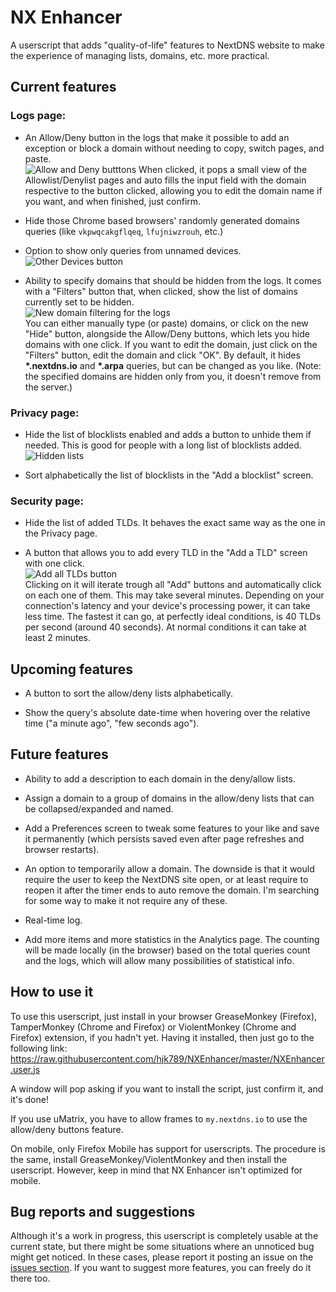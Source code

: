 # NX Enhancer
A userscript that adds "quality-of-life" features to NextDNS website to make the experience of managing lists, domains, etc. more practical.

## **Current features**

### Logs page:

- An Allow/Deny button in the logs that make it possible to add an exception or block a domain without needing to copy, switch pages, and paste.   
![Allow and Deny butttons](https://i.imgur.com/eRxvkP3.png)
When clicked, it pops a small view of the Allowlist/Denylist pages and auto fills the input field with the domain respective to the button clicked, allowing you to edit the domain name if you want, and when finished, just confirm.

- Hide those Chrome based browsers' randomly generated domains queries (like `vkpwqcakgflqeq`, `lfujniwzrouh`, etc.)

- Option to show only queries from unnamed devices.   
![Other Devices button](https://i.imgur.com/jwdiBgB.png)

- Ability to specify domains that should be hidden from the logs. It comes with a "Filters" button that, when clicked, show the list of domains currently set to be hidden.  
![New domain filtering for the logs](https://i.imgur.com/AnhJRde.png)   
You can either manually type (or paste) domains, or click on the new "Hide" button, alongside the Allow/Deny buttons, which lets you hide domains with one click. If you want to edit the domain, just click on the "Filters" button, edit the domain and click "OK". By default, it hides **\*.nextdns.io** and **\*.arpa** queries, but can be changed as you like. (Note: the specified domains are hidden only from you, it doesn't remove from the server.)

### Privacy page:

- Hide the list of blocklists enabled and adds a button to unhide them if needed. This is good for people with a long list of blocklists added. ![Hidden lists](https://i.imgur.com/Sx2KIs2.png)

- Sort alphabetically the list of blocklists in the "Add a blocklist" screen.

### Security page:

- Hide the list of added TLDs. It behaves the exact same way as the one in the Privacy page.

- A button that allows you to add every TLD in the "Add a TLD" screen with one click.   
![Add all TLDs button](https://i.imgur.com/PDlYlF1.png)   
Clicking on it will iterate trough all "Add" buttons and automatically click on each one of them. This may take several minutes. Depending on your connection's latency and your device's processing power, it can take less time. The fastest it can go, at perfectly ideal conditions, is 40 TLDs per second (around 40 seconds). At normal conditions it can take at least 2 minutes.

## **Upcoming features**

- A button to sort the allow/deny lists alphabetically.

- Show the query's absolute date-time when hovering over the relative time ("a minute ago", "few seconds ago").

## **Future features**

- Ability to add a description to each domain in the deny/allow lists.

- Assign a domain to a group of domains in the allow/deny lists that can be collapsed/expanded and named.

- Add a Preferences screen to tweak some features to your like and save it permanently (which persists saved even after page refreshes and browser restarts).

- An option to temporarily allow a domain. The downside is that it would require the user to keep the NextDNS site open, or at least require to reopen it after the timer ends to auto remove the domain. I'm searching for some way to make it not require any of these.

- Real-time log.

- Add more items and more statistics in the Analytics page. The counting will be made locally (in the browser) based on the total queries count and the logs, which will allow many possibilities of statistical info.

## **How to use it**

To use this userscript, just install in your browser GreaseMonkey (Firefox), TamperMonkey (Chrome and Firefox) or ViolentMonkey (Chrome and Firefox) extension, if you hadn't yet. Having it installed, then just go to the following link: https://raw.githubusercontent.com/hjk789/NXEnhancer/master/NXEnhancer.user.js

A window will pop asking if you want to install the script, just confirm it, and it's done! 

If you use uMatrix, you have to allow frames to `my.nextdns.io` to use the allow/deny buttons feature.

On mobile, only Firefox Mobile has support for userscripts. The procedure is the same, install GreaseMonkey/ViolentMonkey and then install the userscript. However, keep in mind that NX Enhancer isn't optimized for mobile.

## **Bug reports and suggestions**

Although it's a work in progress, this userscript is completely usable at the current state, but there might be some situations where an unnoticed bug might get noticed. In these cases, please report it posting an issue on the [issues section](https://github.com/hjk789/NXEnhancer/issues). If you want to suggest more features, you can freely do it there too.
